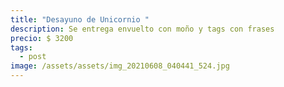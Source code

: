 ```yaml
---
title: "Desayuno de Unicornio "
description: Se entrega envuelto con moño y tags con frases
precio: $ 3200
tags:
  - post
image: /assets/assets/img_20210608_040441_524.jpg
---
```

